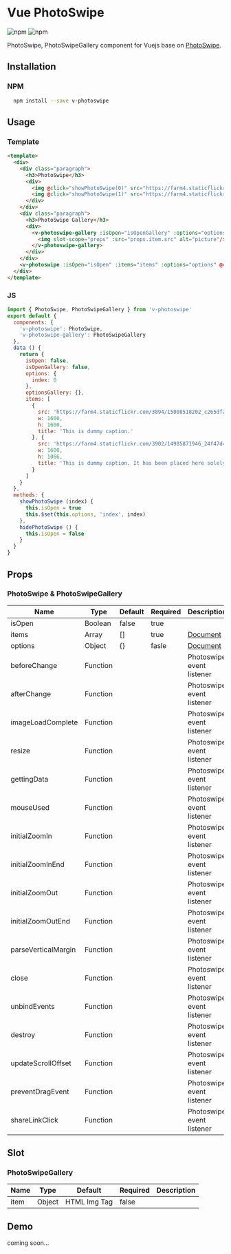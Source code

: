 # Vue PhotoSwipe  

![npm](https://img.shields.io/npm/l/express.svg)
![npm](https://img.shields.io/npm/dt/express.svg)


PhotoSwipe, PhotoSwipeGallery component for Vuejs base on [PhotoSwipe](http://photoswipe.com/).

## Installation  

### NPM  
``` bash
  npm install --save v-photoswipe  
```

## Usage  

### Template  

``` html
<template>
  <div>
    <div class="paragraph">
      <h3>PhotoSwipe</h3>
      <div>
        <img @click="showPhotoSwipe(0)" src="https://farm4.staticflickr.com/3894/15008518202_c265dfa55f_h.jpg" alt="">
        <img @click="showPhotoSwipe(1)" src="https://farm4.staticflickr.com/3902/14985871946_24f47d4b53_h.jpg" alt="">
      </div>
    </div>
    <div class="paragraph">
      <h3>PhotoSwipe Gallery</h3>
      <div>
        <v-photoswipe-gallery :isOpen="isOpenGallery" :options="optionsGallery" :items="items">
          <img slot-scope="props" :src="props.item.src" alt="picture"/>
        </v-photoswipe-gallery>
      </div>
    </div>
    <v-photoswipe :isOpen="isOpen" :items="items" :options="options" @close="hidePhotoSwipe"></v-photoswipe>
  </div>
</template>  
```

### JS  

``` js
import { PhotoSwipe, PhotoSwipeGallery } from 'v-photoswipe'
export default {
  components: {
    'v-photoswipe': PhotoSwipe,
    'v-photoswipe-gallery': PhotoSwipeGallery
  },
  data () {
    return {
      isOpen: false,
      isOpenGallery: false,
      options: {
        index: 0
      },
      optionsGallery: {},
      items: [
        {
          src: 'https://farm4.staticflickr.com/3894/15008518202_c265dfa55f_h.jpg',
          w: 1600,
          h: 1600,
          title: 'This is dummy caption.'
        }, {
          src: 'https://farm4.staticflickr.com/3902/14985871946_24f47d4b53_h.jpg',
          w: 1600,
          h: 1066,
          title: 'This is dummy caption. It has been placed here solely to demonstrate the look and feel of finished, typeset text.'
        }
      ]
    }
  },
  methods: {
    showPhotoSwipe (index) {
      this.isOpen = true
      this.$set(this.options, 'index', index)
    },
    hidePhotoSwipe () {
      this.isOpen = false
    }
  }
}  
```

## Props

### PhotoSwipe & PhotoSwipeGallery  

| Name                | Type        | Default | Required | Description               |
|---------------------|-------------|---------|----------|---------------------------|
| isOpen              |  Boolean    | false   | true     |                           |
| items               |  Array      | []      | true     | [Document](http://photoswipe.com/documentation/getting-started.html)                           |
| options             |  Object     |  {}     | fasle    | [Document](http://photoswipe.com/documentation/options.html)                                   |
| beforeChange        | Function    |         |          | Photoswipe event listener |
| afterChange         | Function    |         |          | Photoswipe event listener |
| imageLoadComplete   | Function    |         |          | Photoswipe event listener |
| resize              | Function    |         |          | Photoswipe event listener |
| gettingData         | Function    |         |          | Photoswipe event listener |
| mouseUsed           | Function    |         |          | Photoswipe event listener |
| initialZoomIn       | Function    |         |          | Photoswipe event listener |
| initialZoomInEnd    | Function    |         |          | Photoswipe event listener |
| initialZoomOut      | Function    |         |          | Photoswipe event listener |
| initialZoomOutEnd   | Function    |         |          | Photoswipe event listener |
| parseVerticalMargin | Function    |         |          | Photoswipe event listener |
| close               | Function    |         |          | Photoswipe event listener |
| unbindEvents        | Function    |         |          | Photoswipe event listener |
| destroy             | Function    |         |          | Photoswipe event listener |
| updateScrollOffset  | Function    |         |          | Photoswipe event listener |
| preventDragEvent    | Function    |         |          | Photoswipe event listener |
| shareLinkClick      | Function    |         |          | Photoswipe event listener |


## Slot   

### PhotoSwipeGallery    

| Name    | Type      | Default      | Required | Description |
|---------|-----------|--------------|----------|-------------|
| item    | Object    | HTML Img Tag | false    |             |


## Demo  

coming soon...

